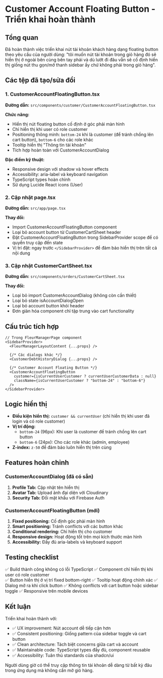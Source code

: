 # Customer Account Floating Button - Triển khai hoàn thành

## Tổng quan

Đã hoàn thành việc triển khai nút tài khoản khách hàng dạng floating button theo yêu cầu của người dùng: "tôi muốn nút tài khoản trong giỏ hàng đó sẽ hiển thị ở ngoài bên cùng bên tay phải và dù lướt đi đâu vẫn sẽ cố định hiển thị giống nút thu gọn/mở thanh sidebar ấy chứ không phải trong giỏ hàng".

## Các tệp đã tạo/sửa đổi

### 1. CustomerAccountFloatingButton.tsx

**Đường dẫn:** `src/components/customer/CustomerAccountFloatingButton.tsx`

**Chức năng:**

- Hiển thị nút floating button cố định ở góc phải màn hình
- Chỉ hiển thị khi user có role customer
- Positioning thông minh: `bottom-24` khi là customer (để tránh chồng lên cart button), `bottom-6` cho các role khác
- Tooltip hiển thị "Thông tin tài khoản"
- Tích hợp hoàn toàn với CustomerAccountDialog

**Đặc điểm kỹ thuật:**

- Responsive design với shadow và hover effects
- Accessibility: aria-label và keyboard navigation
- TypeScript types hoàn chỉnh
- Sử dụng Lucide React icons (User)

### 2. Cập nhật page.tsx

**Đường dẫn:** `src/app/page.tsx`

**Thay đổi:**

- Import CustomerAccountFloatingButton component
- Loại bỏ account button từ CustomerCartSheet header
- Đặt CustomerAccountFloatingButton trong SidebarProvider scope để có quyền truy cập đến state
- Vị trí đặt: ngay trước `</SidebarProvider>` để đảm bảo hiển thị trên tất cả nội dung

### 3. Cập nhật CustomerCartSheet.tsx

**Đường dẫn:** `src/components/orders/CustomerCartSheet.tsx`

**Thay đổi:**

- Loại bỏ import CustomerAccountDialog (không còn cần thiết)
- Loại bỏ state isAccountDialogOpen
- Loại bỏ account button khỏi header
- Đơn giản hóa component chỉ tập trung vào cart functionality

## Cấu trúc tích hợp

```tsx
// Trong FleurManagerPage component
<SidebarProvider>
  <FleurManagerLayoutContent {...props} />

  {/* Các dialogs khác */}
  <CustomerDebtHistoryDialog {...props} />

  {/* Customer Account Floating Button */}
  <CustomerAccountFloatingButton
    customer={isCurrentUserCustomer ? currentUserCustomerData : null}
    className={isCurrentUserCustomer ? "bottom-24" : "bottom-6"}
  />
</SidebarProvider>
```

## Logic hiển thị

- **Điều kiện hiển thị:** `customer && currentUser` (chỉ hiển thị khi user đã login và có role customer)
- **Vị trí động:**
  - `bottom-24` (96px): Khi user là customer để tránh chồng lên cart button
  - `bottom-6` (24px): Cho các role khác (admin, employee)
- **Z-index:** `z-50` để đảm bảo luôn hiển thị trên cùng

## Features hoàn chỉnh

### CustomerAccountDialog (đã có sẵn)

1. **Profile Tab:** Cập nhật tên hiển thị
2. **Avatar Tab:** Upload ảnh đại diện với Cloudinary
3. **Security Tab:** Đổi mật khẩu với Firebase Auth

### CustomerAccountFloatingButton (mới)

1. **Fixed positioning:** Cố định góc phải màn hình
2. **Smart positioning:** Tránh conflicts với các button khác
3. **Conditional rendering:** Chỉ hiển thị cho customer
4. **Responsive design:** Hoạt động tốt trên mọi kích thước màn hình
5. **Accessibility:** Đầy đủ aria-labels và keyboard support

## Testing checklist

✅ Build thành công không có lỗi TypeScript
✅ Component chỉ hiển thị khi user có role customer  
✅ Button hiển thị ở vị trí fixed bottom-right
✅ Tooltip hoạt động chính xác
✅ Dialog mở ra khi click button
✅ Không conflicts với cart button hoặc sidebar toggle
✅ Responsive trên mobile devices

## Kết luận

Triển khai hoàn thành với:

- ✅ UX improvement: Nút account dễ tiếp cận hơn
- ✅ Consistent positioning: Giống pattern của sidebar toggle và cart button
- ✅ Clean architecture: Tách biệt concerns giữa cart và account
- ✅ Maintainable code: TypeScript types đầy đủ, component reusable
- ✅ Accessibility: Tuân thủ standards của shadcn/ui

Người dùng giờ có thể truy cập thông tin tài khoản dễ dàng từ bất kỳ đâu trong ứng dụng mà không cần mở giỏ hàng.

